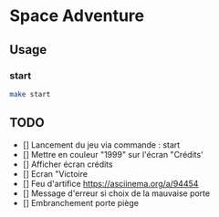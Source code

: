 # Space Adventure

## Usage

### start

```sh
make start
```

## TODO

- [] Lancement du jeu via commande : start
- [] Mettre en couleur "1999" sur l'écran "Crédits'
- [] Afficher écran crédits
- [] Ecran "Victoire
- [] Feu d'artifice https://asciinema.org/a/94454
- [] Message d'erreur si choix de la mauvaise porte
- [] Embranchement porte piège
